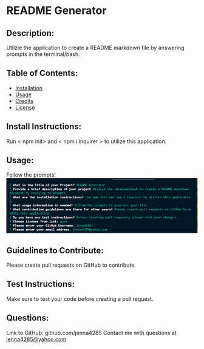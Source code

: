 # README Generator
  ## Description:
  Utilzie the application to create a README markdown file by answering prompts in the terminal/bash.
  ## Table of Contents:
  - [Installation](#installation)
  - [Usage](#usage)
  - [Credits](#credits)
  - [License](#license)
  ## Install Instructions:
  Run < npm init> and < npm i inquirer > to utilize this application.
  ## Usage:
  Follow the prompts!
  ![screenshot](./images/screenshot.png)
  ## Guidelines to Contribute:
  Please create pull requests on GitHub to contribute.
  ## Test Instructions:
  Make sure to test your code before creating a pull request.
  ## Questions:
  Link to GitHub: github.com/jenna4285
  Contact me with questions at jenna4285@yahoo.com  
